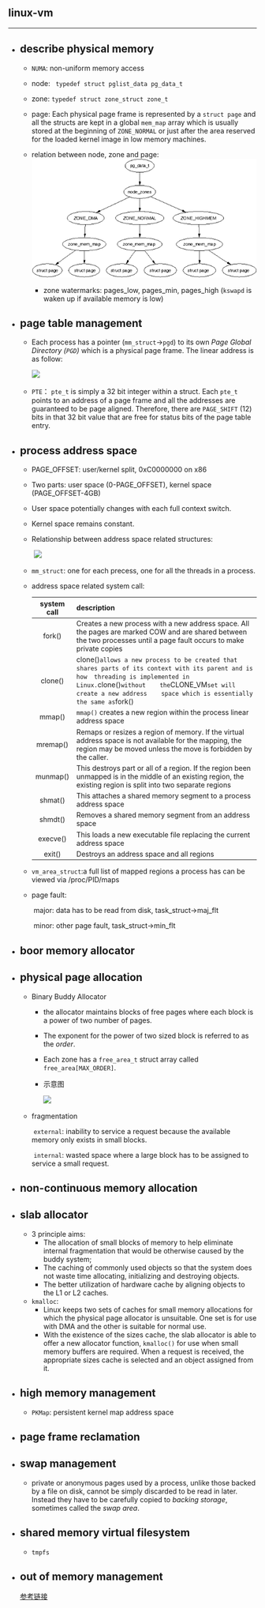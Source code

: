## linux-vm

----------------------------

- ## describe physical memory

   - `NUMA`:	non-uniform memory access

  - node: ` typedef struct pglist_data pg_data_t`

  - zone: `typedef struct zone_struct zone_t`

  - page:  Each physical page frame is represented by a `struct page` and all the structs are kept in a global `mem_map` array which is usually stored at the beginning of `ZONE_NORMAL` or just after the area reserved for the loaded kernel image in low memory machines.

  - relation between node, zone and page:
        ![photo](./linux-vm-photoes/node-zone-page.png)
	-  zone watermarks: pages_low, pages_min, pages_high (`kswapd` is waken up if available memory is low)

- ## page table management

   - Each process has a pointer (`mm_struct`→`pgd`) to its own *Page Global Directory (`PGD`)* which is a physical page frame. The linear address is as follow:

     ![](/home/james/git-repository/notes/os/linux-vm-photoes/pgd-pmd-pte.png)

   - `PTE`： `pte_t` is simply a 32 bit integer within a struct. Each `pte_t` points to an address of a page frame and all the addresses  are guaranteed to be page aligned. Therefore, there are `PAGE_SHIFT` (12) bits in that 32 bit value that are free for status bits of the page table entry.

- ## process address space

  - PAGE_OFFSET: user/kernel split, 0xC0000000 on x86

  - Two parts:	user space (0-PAGE_OFFSET), kernel space (PAGE_OFFSET-4GB)

  - User space potentially changes with each full context switch.

  - Kernel space remains constant.

  - Relationship between address space related structures:

    ​	![](/home/james/git-repository/notes/os/linux-vm-photoes/address-space-structures.png)

  - `mm_struct`: one for each precess, one for all the threads in a process.

  - address space related system call:

    | system call | description                                                  |
    | :---------: | ------------------------------------------------------------ |
    |   fork()    | Creates a new process with a new address space. All the 	pages are marked COW and are shared between the two processes 	until a page fault occurs to make private copies |
    |   clone()   | clone()` allows a new process to be created that 	shares parts of its context with its parent and is how 	threading is implemented in Linux. `clone()` without 	the `CLONE_VM` set will create a new address 	space which is essentially the same as `fork() |
    |   mmap()    | `mmap()` creates a new region within the process 	linear address space |
    |  mremap()   | Remaps or resizes a region of memory. If the virtual 	 address space is not available for the mapping, the region 	 may be moved unless the move is forbidden by the caller. |
    |  munmap()   | This destroys part or all of a region. If the region been 	unmapped is in the middle of an existing region, the existing 	region is split into two separate regions |
    |   shmat()   | This attaches a shared memory segment to a process address 	space |
    |   shmdt()   | Removes a shared memory segment from an address space        |
    |  execve()   | This loads a new executable file replacing the current 	address space |
    |   exit()    | Destroys an address space and all regions                    |
    
  - `vm_area_struct`:a full list of mapped regions a process has can be viewed via /proc/PID/maps

  - page fault: 

    ​      major: data has to be read from disk, task_struct->maj_flt
    
    ​	  minor: other page fault, task_struct->min_flt 
  
- ## boor memory allocator

- ## physical page allocation

   - Binary Buddy Allocator

     - the allocator maintains blocks of free pages where each block is a power of two number of pages.

     - The exponent for the power of two sized block is referred to as the *order*.

     - Each zone has a `free_area_t` struct array called `free_area[MAX_ORDER]`.

     - 示意图

       ![](/home/james/git-repository/notes/os/linux-vm-photoes/free-page-block.png)
     
   - fragmentation
   
     ​	`external`: inability to service a request because the available memory only exists in small blocks.
   
     ​	`internal`: wasted space where a large block has to be assigned to service a small request.   
   
- ## non-continuous memory allocation

- ## slab allocator

  - 3 principle aims:
    - The allocation of small blocks of memory to help eliminate internal fragmentation that would be otherwise caused by the buddy system;
    - The caching of commonly used objects so that the system does not waste time allocating, initializing and destroying objects.
    - The better utilization of hardware cache by aligning objects to the L1 or L2 caches.
  - `kmalloc`:
    - Linux keeps two sets of caches for small memory allocations for which the physical page allocator is unsuitable. One set is for use with DMA and the other is suitable for normal use.
    - With the existence of the sizes cache, the slab allocator is able to offer a new allocator function, `kmalloc()` for use when small memory buffers are required. When a request is received, the appropriate sizes cache is selected and an object assigned from it.

- ## high memory management

   - `PKMap`: persistent kernel map address space

- ## page frame reclamation

- ## swap management

   - private or anonymous pages used by a process, unlike those backed by a file on disk, cannot be simply discarded to be read in later. Instead they have to be carefully copied to *backing storage*, sometimes called the *swap area*. 

- ## shared memory virtual filesystem

   - `tmpfs`

- ## out of memory management

  
  
  [参考链接](https://www.kernel.org/doc/gorman)
  
  

